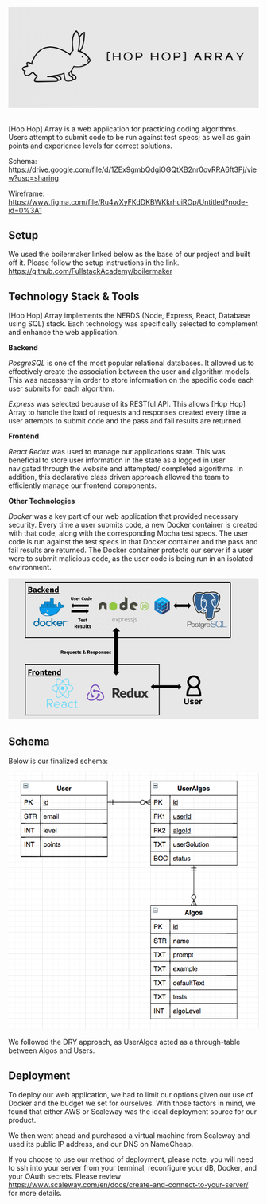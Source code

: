 ![Screenshot](logo.png)

##

[Hop Hop] Array is a web application for practicing coding algorithms. Users attempt to submit code to be run against test specs; as well as gain points and experience levels for correct solutions.

Schema:
https://drive.google.com/file/d/1ZEx9gmbQdgiOGQtXB2nr0ovRRA6ft3Pj/view?usp=sharing

Wireframe:
https://www.figma.com/file/Ru4wXyFKdDKBWKkrhuiROp/Untitled?node-id=0%3A1

## Setup

We used the boilermaker linked below as the base of our project and built off it. Please follow the setup instructions in the link.
https://github.com/FullstackAcademy/boilermaker

## Technology Stack & Tools

[Hop Hop] Array implements the NERDS (Node, Express, React, Database using SQL) stack. Each technology was specifically selected to complement and enhance the web application.

**Backend**

_PosgreSQL_ is one of the most popular relational databases. It allowed us to effectively create the association between the user and algorithm models. This was necessary in order to store information on the specific code each user submits for each algorithm.

_Express_ was selected because of its RESTful API. This allows [Hop Hop] Array to handle the load of requests and responses created every time a user attempts to submit code and the pass and fail results are returned.

**Frontend**

_React Redux_ was used to manage our applications state. This was beneficial to store user information in the state as a logged in user navigated through the website and attempted/ completed algorithms. In addition, this declarative class driven approach allowed the team to efficiently manage our frontend components.

**Other Technologies**

_Docker_ was a key part of our web application that provided necessary security. Every time a user submits code, a new Docker container is created with that code, along with the corresponding Mocha test specs. The user code is run against the test specs in that Docker container and the pass and fail results are returned. The Docker container protects our server if a user were to submit malicious code, as the user code is being run in an isolated environment.

![Screenshot](techstack.png)

## Schema

Below is our finalized schema:

![Screenshot](schema.png)

We followed the DRY approach, as UserAlgos acted as a through-table between Algos and Users.

## Deployment

To deploy our web application, we had to limit our options given our use of Docker and the budget we set for ourselves. With those factors in mind, we found that either AWS or Scaleway was the ideal deployment source for our product.

We then went ahead and purchased a virtual machine from Scaleway and used its public IP address, and our DNS on NameCheap.

If you choose to use our method of deployment, please note, you will need to ssh into your server from your terminal, reconfigure your dB, Docker, and your OAuth secrets. Please review https://www.scaleway.com/en/docs/create-and-connect-to-your-server/ for more details.
